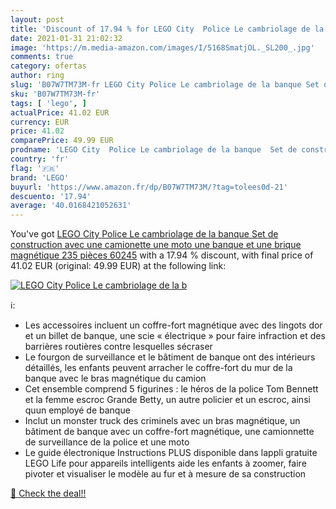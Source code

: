 ```yaml
---
layout: post
title: 'Discount of 17.94 % for LEGO City  Police Le cambriolage de la b'
date: 2021-01-31 21:02:32
image: 'https://m.media-amazon.com/images/I/5168SmatjOL._SL200_.jpg'
comments: true
category: ofertas
author: ring
slug: 'B07W7TM73M-fr LEGO City Police Le cambriolage de la banque Set de...'
sku: 'B07W7TM73M-fr'
tags: [ 'lego', ]
actualPrice: 41.02 EUR
currency: EUR
price: 41.02
comparePrice: 49.99 EUR
prodname: 'LEGO City  Police Le cambriolage de la banque  Set de construction avec une camionette  une moto  une banque et une brique magnétique  235 pièces  60245'
country: 'fr'
flag: '🇫🇷'
brand: 'LEGO'
buyurl: 'https://www.amazon.fr/dp/B07W7TM73M/?tag=tolees0d-21'
descuento: '17.94'
average: '40.0168421052631'
---
```


You've got [LEGO City  Police Le cambriolage de la banque  Set de construction avec une camionette  une moto  une banque et une brique magnétique  235 pièces  60245](https://www.amazon.fr/dp/B07W7TM73M/?tag=tolees0d-21) with a  17.94 % discount, with final price of 41.02 EUR (original: 49.99 EUR) at the following link:

[![LEGO City  Police Le cambriolage de la b](https://m.media-amazon.com/images/I/5168SmatjOL._SL200_.jpg)](https://www.amazon.fr/dp/B07W7TM73M/?tag=tolees0d-21)

ℹ️:

- Les accessoires incluent un coffre-fort magnétique avec des lingots dor et un billet de banque, une scie « électrique » pour faire infraction et des barrières routières contre lesquelles sécraser
- Le fourgon de surveillance et le bâtiment de banque ont des intérieurs détaillés, les enfants peuvent arracher le coffre-fort du mur de la banque avec le bras magnétique du camion
- Cet ensemble comprend 5 figurines : le héros de la police Tom Bennett et la femme escroc Grande Betty, un autre policier et un escroc, ainsi quun employé de banque
- Inclut un monster truck des criminels avec un bras magnétique, un bâtiment de banque avec un coffre-fort magnétique, une camionnette de surveillance de la police et une moto
- Le guide électronique Instructions PLUS disponible dans lappli gratuite LEGO Life pour appareils intelligents aide les enfants à zoomer, faire pivoter et visualiser le modèle au fur et à mesure de sa construction

[🛒 Check the deal!!](https://www.amazon.fr/dp/B07W7TM73M/?tag=tolees0d-21)
